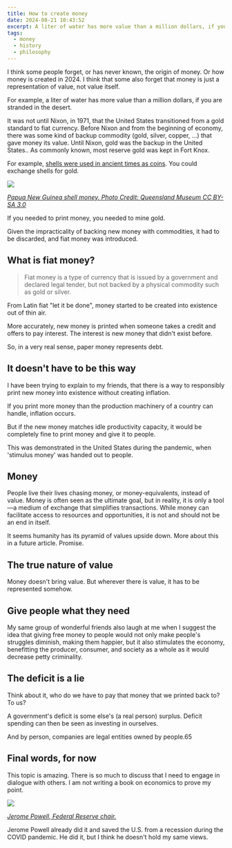```yaml
---
title: How to create money
date: 2024-08-21 10:43:52
excerpt: A liter of water has more value than a million dollars, if you are stranded in the desert.
tags:
  - money
  - history
  - philosophy
---
```

I think some people forget, or has never known, the origin of money. Or how money is created in 2024. I think that some also forget that money is just a representation of value, not value itself.

For example, a liter of water has more value than a million dollars, if you are stranded in the desert.

It was not until Nixon, in 1971, that the United States transitioned from a gold standard to fiat currency. Before Nixon and from the beginning of economy, there was some kind of backup commodity (gold, silver, copper, ...) that gave money its value. Until Nixon, gold was the backup in the United States.. As commonly known, most reserve gold was kept in Fort Knox.

For example, [shells were used in ancient times as coins](https://www.thevintagenews.com/2018/01/21/cowry-shell-coins/). You could exchange shells for gold.

![](https://siran.github.io/assets/writing/shell-money.png)

*[Papua New Guinea shell money. Photo Credit: Queensland Museum CC BY-SA 3.0](https://siran.github.io/assets/writing/shell-money.png)*

If you needed to print money, you needed to mine gold.

Given the impracticality of backing new money with commodities, it had to be discarded, and fiat money was introduced.

## What is fiat money?
> Fiat money is a type of currency that is issued by a government and declared legal tender, but not backed by a physical commodity such as gold or silver.


From Latin fiat "let it be done", money started to be created into existence out of thin air.

More accurately, new money is printed when someone takes a credit and offers to pay interest. The interest is new money that didn't exist before.

So, in a very real sense, paper money represents debt.

## It doesn't have to be this way
I have been trying to explain to my friends, that there is a way to responsibly print new money into existence without creating inflation.

If you print more money than the production machinery of a country can handle, inflation occurs.

But if the new money matches idle productivity capacity, it would be completely fine to print money and give it to people.

This was demonstrated in the United States during the pandemic, when 'stimulus money' was handed out to people.

## Money
People live their lives chasing money, or money-equivalents, instead of value. Money is often seen as the ultimate goal, but in reality, it is only a tool—a medium of exchange that simplifies transactions. While money can facilitate access to resources and opportunities, it is not and should not be an end in itself.

It seems humanity has its pyramid of values upside down. More about this in a future article. Promise.

## The true nature of value
Money doesn't bring value. But wherever there is value, it has to be represented somehow.

## Give people what they need
My same group of wonderful friends also laugh at me when I suggest the idea that giving free money to people would not only make people's struggles diminish, making them happier, but it also stimulates the economy, benefitting the producer, consumer, and society as a whole as it would decrease petty criminality.

## The deficit is a lie
Think about it, who do we have to pay that money that we printed back to? To us?

A government's deficit is some else's (a real person) surplus. Deficit spending can then be seen as investing in ourselves.

And by person, companies are legal entities owned by people.65

## Final words, for now
This topic is amazing. There is so much to discuss that I need to engage in dialogue with others. I am not writing a book on economics to prove my point.

![](https://siran.github.io/assets/writing/jerome-powell-our-savior.png)

*[Jerome Powell, Federal Reserve chair.](https://siran.github.io/assets/writing/jerome-powell-our-savior.png)*

Jerome Powell already did it and saved the U.S. from a recession during the COVID pandemic. He did it, but I think he doesn't hold my same views.
